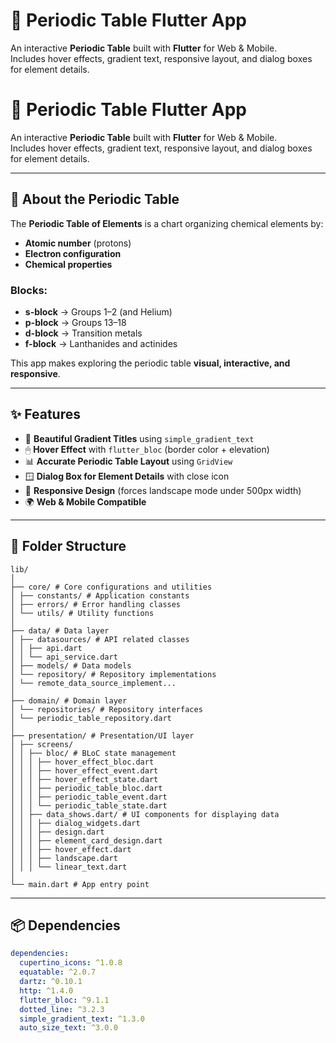 # 🌟 Periodic Table Flutter App

An interactive **Periodic Table** built with **Flutter** for Web & Mobile.  
Includes hover effects, gradient text, responsive layout, and dialog boxes for element details.


# 🌟 Periodic Table Flutter App

An interactive **Periodic Table** built with **Flutter** for Web & Mobile.  
Includes hover effects, gradient text, responsive layout, and dialog boxes for element details.

---

## 📖 About the Periodic Table

The **Periodic Table of Elements** is a chart organizing chemical elements by:
- **Atomic number** (protons)
- **Electron configuration**
- **Chemical properties**

### Blocks:
- **s-block** → Groups 1–2 (and Helium)
- **p-block** → Groups 13–18
- **d-block** → Transition metals
- **f-block** → Lanthanides and actinides

This app makes exploring the periodic table **visual, interactive, and responsive**.

---

## ✨ Features

- 🎨 **Beautiful Gradient Titles** using `simple_gradient_text`
- 🖱 **Hover Effect** with `flutter_bloc` (border color + elevation)
- 📊 **Accurate Periodic Table Layout** using `GridView`
- 🪟 **Dialog Box for Element Details** with close icon
- 📱 **Responsive Design** (forces landscape mode under 500px width)
- 🌍 **Web & Mobile Compatible**

---

## 📂 Folder Structure
````
lib/
│
├── core/ # Core configurations and utilities
│ ├── constants/ # Application constants
│ ├── errors/ # Error handling classes
│ └── utils/ # Utility functions
│
├── data/ # Data layer
│ ├── datasources/ # API related classes
│ │ ├── api.dart
│ │ └── api_service.dart
│ ├── models/ # Data models
│ └── repository/ # Repository implementations
│ └── remote_data_source_implement...
│
├── domain/ # Domain layer
│ └── repositories/ # Repository interfaces
│ └── periodic_table_repository.dart
│
├── presentation/ # Presentation/UI layer
│ ├── screens/
│ │ ├── bloc/ # BLoC state management
│ │ │ ├── hover_effect_bloc.dart
│ │ │ ├── hover_effect_event.dart
│ │ │ ├── hover_effect_state.dart
│ │ │ ├── periodic_table_bloc.dart
│ │ │ ├── periodic_table_event.dart
│ │ │ └── periodic_table_state.dart
│ │ ├── data_shows.dart/ # UI components for displaying data
│ │ │ ├── dialog_widgets.dart
│ │ │ ├── design.dart
│ │ │ ├── element_card_design.dart
│ │ │ ├── hover_effect.dart
│ │ │ ├── landscape.dart
│ │ │ └── linear_text.dart
│
└── main.dart # App entry point

````
---

## 📦 Dependencies

```yaml
dependencies:
  cupertino_icons: ^1.0.8
  equatable: ^2.0.7
  dartz: ^0.10.1
  http: ^1.4.0
  flutter_bloc: ^9.1.1
  dotted_line: ^3.2.3
  simple_gradient_text: ^1.3.0
  auto_size_text: ^3.0.0
